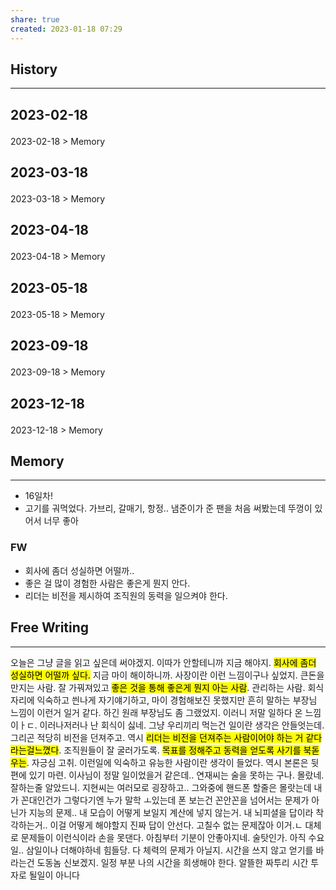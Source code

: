 ```yaml
---
share: true
created: 2023-01-18 07:29
---
```


## History
---
<h2><span><p>2023-02-18</p></span></h2><p><span><p><span alt="2023-02-18 > Memory" src="2023-02-18#Memory" class="internal-embed">2023-02-18 &gt; Memory</span></p></span></p><h2><span><p>2023-03-18</p></span></h2><p><span><p><span alt="2023-03-18 > Memory" src="2023-03-18#Memory" class="internal-embed">2023-03-18 &gt; Memory</span></p></span></p><h2><span><p>2023-04-18</p></span></h2><p><span><p><span alt="2023-04-18 > Memory" src="2023-04-18#Memory" class="internal-embed">2023-04-18 &gt; Memory</span></p></span></p><h2><span><p>2023-05-18</p></span></h2><p><span><p><span alt="2023-05-18 > Memory" src="2023-05-18#Memory" class="internal-embed">2023-05-18 &gt; Memory</span></p></span></p><h2><span><p>2023-09-18</p></span></h2><p><span><p><span alt="2023-09-18 > Memory" src="2023-09-18#Memory" class="internal-embed">2023-09-18 &gt; Memory</span></p></span></p><h2><span><p>2023-12-18</p></span></h2><p><span><p><span alt="2023-12-18 > Memory" src="2023-12-18#Memory" class="internal-embed">2023-12-18 &gt; Memory</span></p></span></p>


## Memory
---
- 16일차!
- 고기를 궈먹었다. 가브리, 갈매기, 항정..
  냄준이가 준 팬을 처음 써봤는데 뚜껑이 있어서 너무 좋아

### FW
- 회사에 좀더 성실하면 어떨까..
- 좋은 걸 많이 경험한 사람은 좋은게 뭔지 안다.
- 리더는 비전을 제시하여 조직원의 동력을 일으켜야 한다.


## Free Writing
---
오늘은 그냥 글을 읽고 싶은데 써야겠지. 이따가 안할테니까 지금 해야지.
<mark class="hltr-red">회사에 좀더 성실하면 어떨까 싶다.</mark> 지금 마이 해이하니까.
사장이란 이런 느낌이구나 싶었지. 큰돈을 만지는 사람. 잘 가꿔져있고 <mark class="hltr-red">좋은 것을 통해 좋은게 뭔지 아는 사람</mark>. 관리하는 사람. 회식 자리에 익숙하고 씐나게 자기얘기하고, 마이 경험해보진 못했지만 흔히 말하는 부장님 느낌이 이런거 일거 같다. 하긴 원래 부장님도 좀 그랬었지. 이러니 저말 일하다 온 느낌이ㅏㄷ. 이러나저러나 난 회식이 싫네. 그냥 우리끼리 먹는건 일이란 생각은 안들엇는데. 그리곤 적당히 비전을 던져주고. 역시 <mark class="hltr-red">리더는 비전을 던져주는 사람이어야 하는 거 같다라는걸느꼈다</mark>. 조직원들이 잘 굴러가도록. <mark class="hltr-red">목표를 정해주고 동력을 얻도록 사기를 북돋우는</mark>. 자긍심 고취. 이런일에 익숙하고 유능한 사람이란 생각이 들었다. 역시 본론은 뒷편에 있기 마련. 이사님이 정말 일이었을거 같은데.. 연재씨는 술을 못하는 구나. 몰랐네. 잘하는줄 알았드니. 지현씨는 여러모로 굉장하고.. 그와중에 핸드폰 할줄은 몰랏는데 내가 꼰대인건가 그렇다기엔 누가 말학 ㅗ있는데 폰 보는건 꼰안꼰을 넘어서는 문제가 아닌가
지능의 문제.. 내 모습이 어떻게 보일지 계산에 넣지 않는거. 내 뇌피셜을 답이라 착각하는거.. 이걸 어떻게 해야할지 진짜 답이 안선다. 고칠수 없는 문제잖아 이거.ㄴ 대체로 문제들이 이런식이라 손을 못댄다. 아침부터 기분이 안좋아지네. 술탓인가. 아직 수요일.. 삼일이나 더해야하네 힘들당. 다 체력의 문제가 아닐지. 시간을 쓰지 않고 얻기를 바라는건 도동놈 신보겠지. 일정 부분 나의 시간을 희생해야 한다. 알뜰한 짜투리 시간 투자로 될일이 아니다